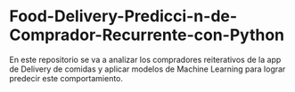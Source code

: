 # Food-Delivery-Predicci-n-de-Comprador-Recurrente-con-Python
En este repositorio se va a analizar los compradores reiterativos de la app de Delivery de comidas y aplicar modelos de Machine Learning para lograr predecir este comportamiento.
